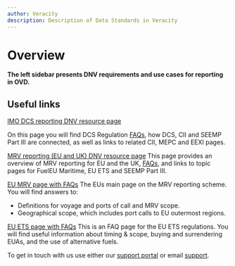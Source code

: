 ```yaml
---
author: Veracity
description: Description of Data Standards in Veracity
---
```


# Overview

**The left sidebar presents DNV requirements and use cases for reporting in OVD.**

## Useful links 

<a href ="https://www.dnv.com/maritime/insights/topics/dcs/index.html" target="_blank">IMO DCS reporting DNV resource page</a>

On this page you will find DCS Regulation [FAQs](https://www.dnv.com/maritime/insights/topics/dcs/FAQs-IMO-DCS.html), how DCS, CII and SEEMP Part III are connected, as well as links to related CII, MEPC and EEXI pages. 

[MRV reporting (EU and UK) DNV resource page](https://www.dnv.com/maritime/insights/topics/mrv/index.html) 
This page provides an overview of MRV reporting for EU and the UK, [FAQs](https://www.dnv.com/maritime/insights/topics/mrv/FAQs-EU-MRV.html), and links to topic pages for FuelEU Maritime, EU ETS and SEEMP Part III. 

[EU MRV page with FAQs](https://climate.ec.europa.eu/eu-action/transport/reducing-emissions-shipping-sector/faq-monitoring-reporting-and-verification-maritime-transport-emissions_en) 
The EUs main page on the MRV reporting scheme. You will find answers to: 
- Definitions for voyage and ports of call and MRV scope. 
- Geographical scope, which includes port calls to EU outermost regions. 

[EU ETS page with FAQs](https://climate.ec.europa.eu/eu-action/transport/reducing-emissions-shipping-sector/faq-maritime-transport-eu-emissions-trading-system-ets_en) 
This is an FAQ page for the EU ETS regulations. You will find useful information about timing & scope, buying and surrendering EUAs, and the use of alternative fuels.


To get in touch with us use either our [support portal](https://support.veracity.com/) or email [support](mailto:support@veracity.com?subject=OVD).
